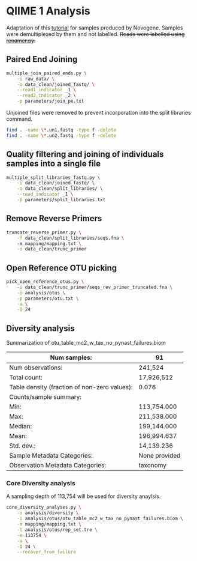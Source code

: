 # QIIME 1 Analysis
Adaptation of this [tutorial](https://github.com/BikLab/BITMaB-workshop/blob/master/QIIME-metabarcoding-tutorial-already-demultiplexed-fastqs.md) for samples produced by Novogene.  Samples were demultiplexed by them and not labelled.  ~~Reads were labelled using [renamer.py](https://github.com/calandryll/qiime2/blob/master/mothur/renamer.py).~~

## Paired End Joining
```bash
multiple_join_paired_ends.py \
	-i raw_data/ \
	-o data_clean/joined_fastq/ \
	--read1_indicator _1 \
	--read2_indicator _2 \
	-p parameters/join_pe.txt
```
Unjoined files were removed to prevent incorporation into the split libraries command.
```bash
find . -name \*.un1.fastq -type f -delete
find . -name \*.un2.fastq -type f -delete
```

## Quality filtering and joining of individuals samples into a single file
```bash
multiple_split_libraries_fastq.py \
	-i data_clean/joined_fastq/ \
	-o data_clean/split_libraries/ \
	--read_indicator _1 \
	-p parameters/split_libraries.txt
```

## Remove Reverse Primers
```bash 
truncate_reverse_primer.py \
	-f data_clean/split_libraries/seqs.fna \ 
	-m mapping/mapping.txt \
	-o data_clean/trunc_primer
```

## Open Reference OTU picking
```bash
pick_open_reference_otus.py \
	-i data_clean/trunc_primer/seqs_rev_primer_truncated.fna \
	-o analysis/otus \
	-p parameters/otu.txt \
	-a \
	-O 24
```

## Diversity analysis
Summarization of otu_table_mc2_w_tax_no_pynast_failures.biom

|Num samples:| 91|
|---|---|
|Num observations: |241,524|
|Total count: |17,926,512|
|Table density (fraction of non-zero values): |0.076|
|Counts/sample summary:||
|Min: |113,754.000|
|Max: |211,538.000|
|Median: |199,144.000|
|Mean: |196,994.637|
|Std. dev.: |14,139.236|
|Sample Metadata Categories:| None provided|
|Observation Metadata Categories: |taxonomy|

### Core Diversity analysis
A sampling depth of 113,754 will be used for diversity anaylsis.

```bash
core_diversity_analyses.py \
	-o analysis/diversity \
	-i analysis/otus/otu_table_mc2_w_tax_no_pynast_failures.biom \
	-m mapping/mapping.txt \
	-t analysis/otus/rep_set.tre \
	-e 113754 \
	-a \
	-O 24 \
	--recover_from_failure
```